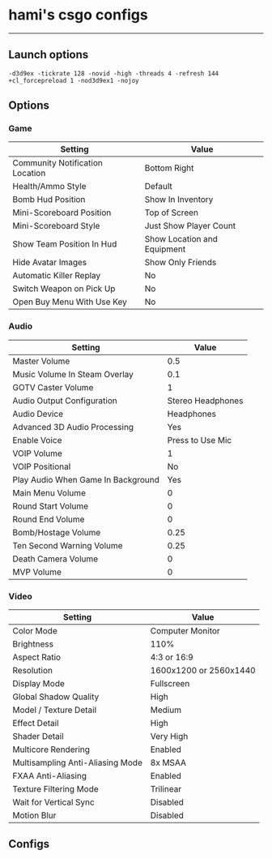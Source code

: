 # hami's csgo configs

---

## Launch options
```
-d3d9ex -tickrate 128 -novid -high -threads 4 -refresh 144 +cl_forcepreload 1 -nod3d9ex1 -nojoy
```

## Options

### Game

| Setting                         | Value                       |
|---------------------------------|-----------------------------|
| Community Notification Location | Bottom Right                |
| Health/Ammo Style               | Default                     |
| Bomb Hud Position               | Show In Inventory           |
| Mini-Scoreboard Position        | Top of Screen               |
| Mini-Scoreboard Style           | Just Show Player Count      |
| Show Team Position In Hud       | Show Location and Equipment |
| Hide Avatar Images              | Show Only Friends           |
| Automatic Killer Replay         | No                          |
| Switch Weapon on Pick Up        | No                          |
| Open Buy Menu With Use Key      | No                          |

### Audio

| Setting                               | Value                 |
|---------------------------------------|-----------------------|
| Master Volume                         | 0.5                   |
| Music Volume In Steam Overlay         | 0.1                   |
| GOTV Caster Volume                    | 1                     |
| Audio Output Configuration            | Stereo Headphones 	|
| Audio Device                          | Headphones            |
| Advanced 3D Audio Processing          | Yes                   |
| Enable Voice                          | Press to Use Mic      |
| VOIP Volume                           | 1                     |
| VOIP Positional                       | No                    |
| Play Audio When Game In Background    | Yes                   |
| Main Menu Volume                      | 0                     |
| Round Start Volume                    | 0                     |
| Round End Volume                      | 0                     |
| Bomb/Hostage Volume                   | 0.25                  |
| Ten Second Warning Volume             | 0.25                  |
| Death Camera Volume                   | 0                     |
| MVP Volume                            | 0                     |

### Video

| Setting                               | Value                  |
|---------------------------------------|------------------------|
| Color Mode                            | Computer Monitor       |
| Brightness                            | 110%                   |
| Aspect Ratio                          | 4:3 or 16:9            |
| Resolution                            | 1600x1200 or 2560x1440 |
| Display Mode                          | Fullscreen             |
| Global Shadow Quality                 | High                   |
| Model / Texture Detail                | Medium                 |
| Effect Detail                         | High                   |
| Shader Detail                         | Very High              |
| Multicore Rendering                   | Enabled                |
| Multisampling Anti-Aliasing Mode      | 8x MSAA                |
| FXAA Anti-Aliasing                    | Enabled                |
| Texture Filtering Mode                | Trilinear              |
| Wait for Vertical Sync                | Disabled               |
| Motion Blur                           | Disabled               |

## Configs


